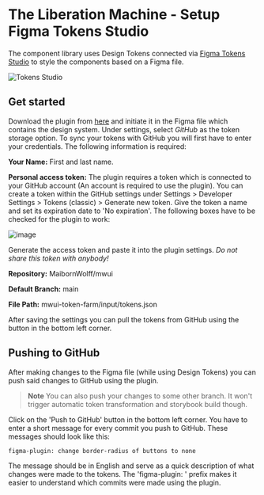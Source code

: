 # The Liberation Machine - Setup Figma Tokens Studio

The component library uses Design Tokens connected via [Figma Tokens Studio](https://docs.tokens.studio/) to style the components based on a Figma file.

![Tokens Studio](https://docs.tokens.studio/header.png)

## Get started

Download the plugin from [here](https://www.figma.com/community/plugin/843461159747178978/Figma-Tokens) and initiate it in the Figma file which contains the design system. Under settings, select _GitHub_ as the token storage option. To sync your tokens with GitHub you will first have to enter your credentials. The following information is required:

**Your Name:** First and last name.

**Personal access token:** The plugin requires a token which is connected to your GitHub account (An account is required to use the plugin). You can create a token within the GitHub settings under Settings > Developer Settings > Tokens (classic) > Generate new token. Give the token a name and set its expiration date to 'No expiration'. The following boxes have to be checked for the plugin to work:

![image](https://user-images.githubusercontent.com/85286401/185928119-59c2ce2b-cc80-44a0-b629-70c38c184600.png)

Generate the access token and paste it into the plugin settings. _Do not share this token with anybody!_


**Repository:** MaibornWolff/mwui

**Default Branch:** main

**File Path:** mwui-token-farm/input/tokens.json

After saving the settings you can pull the tokens from GitHub using the button in the bottom left corner.

## Pushing to GitHub

After making changes to the Figma file (while using Design Tokens) you can push said changes to GitHub using the plugin.

> **Note**
> You can also push your changes to some other branch. It won't trigger automatic token transformation and storybook build though.

Click on the 'Push to GitHub' button in the bottom left corner. You have to enter a short message for every commit you push to GitHub. These messages should look like this:

```
figma-plugin: change border-radius of buttons to none
```

The message should be in English and serve as a quick description of what changes were made to the tokens. The 'figma-plugin: ' prefix makes it easier to understand which commits were made using the plugin.
